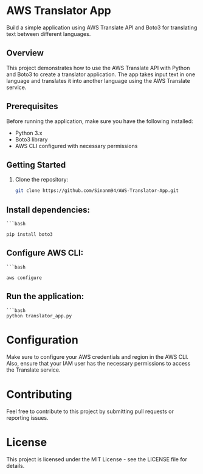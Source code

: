 # AWS Translator App

Build a simple application using AWS Translate API and Boto3 for translating text between different languages.

## Overview

This project demonstrates how to use the AWS Translate API with Python and Boto3 to create a translator application. The app takes input text in one language and translates it into another language using the AWS Translate service.

## Prerequisites

Before running the application, make sure you have the following installed:

- Python 3.x
- Boto3 library
- AWS CLI configured with necessary permissions

## Getting Started

1. Clone the repository:

   ```bash
   git clone https://github.com/Sinanm94/AWS-Translator-App.git

## Install dependencies:

    ```bash

    pip install boto3

## Configure AWS CLI:

    ```bash
    
    aws configure

## Run the application:
    ```bash
    python translator_app.py
    
# Configuration
Make sure to configure your AWS credentials and region in the AWS CLI. Also, ensure that your IAM user has the necessary permissions to access the Translate service.

# Contributing
Feel free to contribute to this project by submitting pull requests or reporting issues.

# License
This project is licensed under the MIT License - see the LICENSE file for details.

